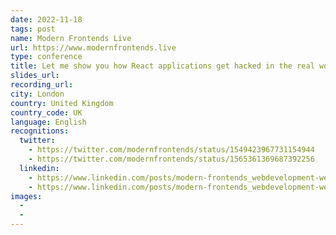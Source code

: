 ```yaml
---
date: 2022-11-18
tags: post
name: Modern Frontends Live
url: https://www.modernfrontends.live
type: conference
title: Let me show you how React applications get hacked in the real world
slides_url:
recording_url: 
city: London
country: United Kingdom
country_code: UK
language: English
recognitions:
  twitter:
    - https://twitter.com/modernfrontends/status/1549423967731154944
    - https://twitter.com/modernfrontends/status/1565361369687392256
  linkedin:
    - https://www.linkedin.com/posts/modern-frontends_webdevelopment-webapps-apps-activity-6971127036241141760-EfS7
    - https://www.linkedin.com/posts/modern-frontends_webdevelopment-webapps-apps-activity-6971119827851583488-_EP7
images:
  - 
  - 
---
```

